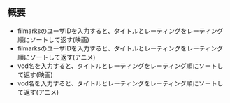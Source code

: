 ## 概要
- filmarksのユーザIDを入力すると、タイトルとレーティングをレーティング順にソートして返す(映画)
- filmarksのユーザIDを入力すると、タイトルとレーティングをレーティング順にソートして返す(アニメ)
- vod名を入力すると、タイトルとレーティングをレーティング順にソートして返す(映画)
- vod名を入力すると、タイトルとレーティングをレーティング順にソートして返す(アニメ)
